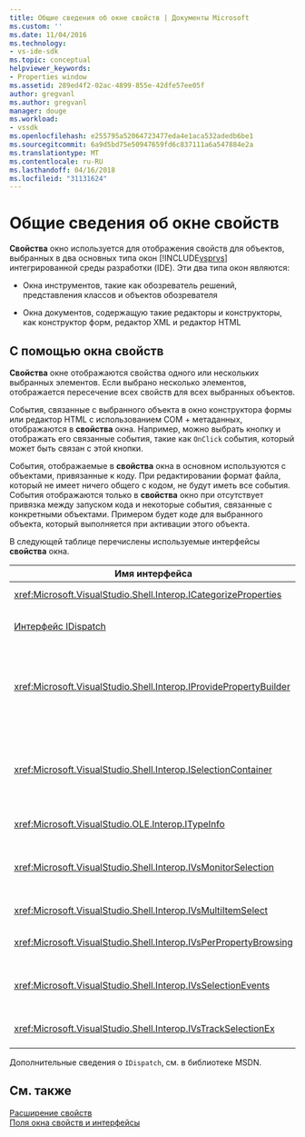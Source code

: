 ```yaml
---
title: Общие сведения об окне свойств | Документы Microsoft
ms.custom: ''
ms.date: 11/04/2016
ms.technology:
- vs-ide-sdk
ms.topic: conceptual
helpviewer_keywords:
- Properties window
ms.assetid: 289ed4f2-02ac-4899-855e-42dfe57ee05f
author: gregvanl
ms.author: gregvanl
manager: douge
ms.workload:
- vssdk
ms.openlocfilehash: e255795a52064723477eda4e1aca532adedb6be1
ms.sourcegitcommit: 6a9d5bd75e50947659fd6c837111a6a547884e2a
ms.translationtype: MT
ms.contentlocale: ru-RU
ms.lasthandoff: 04/16/2018
ms.locfileid: "31131624"
---
```

# <a name="properties-window-overview"></a>Общие сведения об окне свойств
**Свойства** окно используется для отображения свойств для объектов, выбранных в два основных типа окон [!INCLUDE[vsprvs](../../code-quality/includes/vsprvs_md.md)] интегрированной среды разработки (IDE). Эти два типа окон являются:  
  
-   Окна инструментов, такие как обозреватель решений, представления классов и объектов обозревателя  
  
-   Окна документов, содержащую такие редакторы и конструкторы, как конструктор форм, редактор XML и редактор HTML  
  
## <a name="using-the-properties-window"></a>С помощью окна свойств  
 **Свойства** окне отображаются свойства одного или нескольких выбранных элементов. Если выбрано несколько элементов, отображается пересечение всех свойств для всех выбранных объектов.  
  
 События, связанные с выбранного объекта в окно конструктора формы или редактор HTML с использованием COM + метаданных, отображаются в **свойства** окна. Например, можно выбрать кнопку и отображать его связанные события, такие как `OnClick` события, который может быть связан с этой кнопки.  
  
 События, отображаемые в **свойства** окна в основном используются с объектами, привязанные к коду. При редактировании формат файла, который не имеет ничего общего с кодом, не будут иметь все события. События отображаются только в **свойства** окно при отсутствует привязка между запуском кода и некоторые события, связанные с конкретными объектами. Примером будет коде для выбранного объекта, который выполняется при активации этого объекта.  
  
 В следующей таблице перечислены используемые интерфейсы **свойства** окна.  
  
|Имя интерфейса|Описание|  
|--------------------|-----------------|  
|<xref:Microsoft.VisualStudio.Shell.Interop.ICategorizeProperties>|Предоставляет список категорий для **свойства** окна и сопоставляет каждое свойство категории.|  
|[Интерфейс IDispatch](https://msdn.microsoft.com/library/windows/desktop/ms221608.aspx)|Предоставляет методы и свойства для программных средств и других приложений, поддерживающих автоматизацию объекта.|  
|<xref:Microsoft.VisualStudio.Shell.Interop.IProvidePropertyBuilder>|Содержит кнопки с многоточием (...), вызывается *построители* , открывать окна модальное диалоговое окно, реализуемый сам объект. Используется, когда значение не является типизированным легко пользователем в текстовое поле. Например он может использоваться для открытия палитру цветов, определяющее значение RGB для вас.|  
|<xref:Microsoft.VisualStudio.Shell.Interop.ISelectionContainer>|Предоставляет доступ к объектам, которые используются для обновления сведений, отображаемых в **свойства** окна. <xref:Microsoft.VisualStudio.Shell.Interop.ISelectionContainer> реализуется пакетов VSPackage для каждого окна, который содержит доступный для выбора объектов, содержащих связанные свойства для отображения.|  
|<xref:Microsoft.VisualStudio.OLE.Interop.ITypeInfo>|Сведения о типе объекта, например методы интерфейса и поля структуры.|  
|<xref:Microsoft.VisualStudio.Shell.Interop.IVsMonitorSelection>|Позволяет пакетам VSPackage для получения уведомлений о событиях выбора и для получения сведений о текущей иерархии проекта, элемента, значение элемента и контекст пользовательского интерфейса командной строки.|  
|<xref:Microsoft.VisualStudio.Shell.Interop.IVsMultiItemSelect>|Предоставляет среду с доступом к множественный выбор.|  
|<xref:Microsoft.VisualStudio.Shell.Interop.IVsPerPropertyBrowsing>|Используется для предоставления локализованные имена для некоторых свойств, отображаемых в **свойства** окна.|  
|<xref:Microsoft.VisualStudio.Shell.Interop.IVsSelectionEvents>|Уведомляет зарегистрированные пакеты VSPackage об изменениях в текущее выделение, значение элемента или контекст пользовательского интерфейса командной строки.|  
|<xref:Microsoft.VisualStudio.Shell.Interop.IVsTrackSelectionEx>|Уведомляет среду изменения в текущем выделенном фрагменте и обеспечивает доступ к иерархии и элемента сведения, относящиеся к новое выделение.|  
  
 Дополнительные сведения о `IDispatch`, см. в библиотеке MSDN.  
  
## <a name="see-also"></a>См. также  
 [Расширение свойств](../../extensibility/internals/extending-properties.md)   
 [Поля окна свойств и интерфейсы](../../extensibility/internals/properties-window-fields-and-interfaces.md)